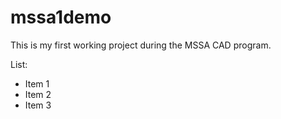 # mssa1demo

This is my first working project during the MSSA CAD program.

List:
* Item 1
* Item 2
* Item 3
